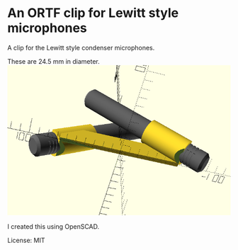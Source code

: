 # An ORTF clip for Lewitt style microphones

A clip for the Lewitt style condenser microphones.

These are 24.5 mm in diameter.
![fig1](fig1.png)

I created this using OpenSCAD.

License: MIT

